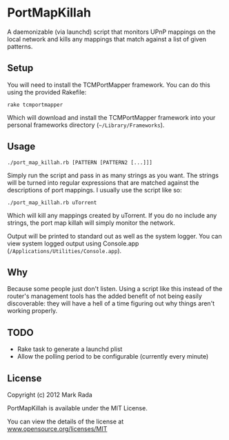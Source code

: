 # PortMapKillah

A daemonizable (via launchd) script that monitors UPnP mappings on the
local network and kills any mappings that match against a list of given
patterns.

## Setup

You will need to install the TCMPortMapper framework. You can do this
using the provided Rakefile:

```shell
rake tcmportmapper
```

Which will download and install the TCMPortMapper framework into your
personal frameworks directory (`~/Library/Frameworks`).

## Usage

```shell
./port_map_killah.rb [PATTERN [PATTERN2 [...]]]
```

Simply run the script and pass in as many strings as you want. The
strings will be turned into regular expressions that are matched against
the descriptions of port mappings. I usually use the script like so:

```shell
./port_map_killah.rb uTorrent
```

Which will kill any mappings created by uTorrent. If you do no include
any strings, the port map killah will simply monitor the network.

Output will be printed to standard out as well as the system logger. You
can view system logged output using Console.app (`/Applications/Utilities/Console.app`).

## Why

Because some people just don't listen. Using a script like this instead
of the router's management tools has the added benefit of not being
easily discoverable: they will have a hell of a time figuring out why
things aren't working properly.

## TODO

- Rake task to generate a launchd plist
- Allow the polling period to be configurable (currently every minute)

## License

Copyright (c) 2012 Mark Rada

PortMapKillah is available under the MIT License. 

You can view the details of the license at www.opensource.org/licenses/MIT

